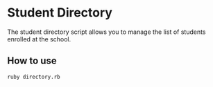 # Student Directory #

The student directory script allows you to manage the list of students enrolled at the school.

## How to use ##

```shell
ruby directory.rb
```
